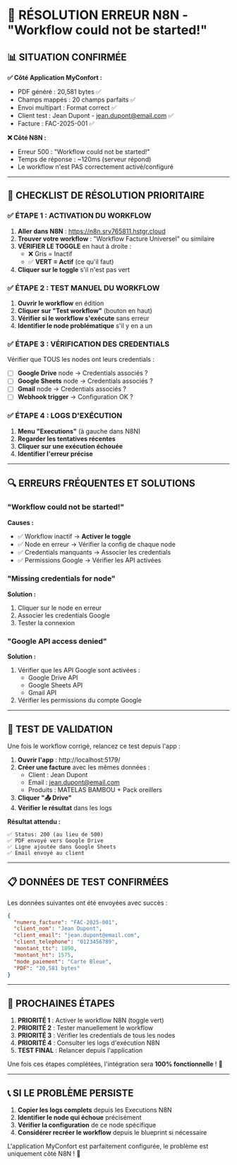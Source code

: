 # 🚨 RÉSOLUTION ERREUR N8N - "Workflow could not be started!"

## 📊 SITUATION CONFIRMÉE

**✅ Côté Application MyConfort :**
- PDF généré : 20,581 bytes ✅
- Champs mappés : 20 champs parfaits ✅  
- Envoi multipart : Format correct ✅
- Client test : Jean Dupont - jean.dupont@email.com ✅
- Facture : FAC-2025-001 ✅

**❌ Côté N8N :**
- Erreur 500 : "Workflow could not be started!" 
- Temps de réponse : ~120ms (serveur répond)
- Le workflow n'est PAS correctement activé/configuré

---

## 🎯 CHECKLIST DE RÉSOLUTION PRIORITAIRE

### ✅ ÉTAPE 1 : ACTIVATION DU WORKFLOW
1. **Aller dans N8N** : https://n8n.srv765811.hstgr.cloud
2. **Trouver votre workflow** : "Workflow Facture Universel" ou similaire
3. **VÉRIFIER LE TOGGLE** en haut à droite :
   - ❌ Gris = Inactif
   - ✅ **VERT = Actif** (ce qu'il faut)
4. **Cliquer sur le toggle** s'il n'est pas vert

### ✅ ÉTAPE 2 : TEST MANUEL DU WORKFLOW
1. **Ouvrir le workflow** en édition
2. **Cliquer sur "Test workflow"** (bouton en haut)
3. **Vérifier si le workflow s'exécute** sans erreur
4. **Identifier le node problématique** s'il y en a un

### ✅ ÉTAPE 3 : VÉRIFICATION DES CREDENTIALS
Vérifier que TOUS les nodes ont leurs credentials :
- [ ] **Google Drive** node → Credentials associés ?
- [ ] **Google Sheets** node → Credentials associés ?  
- [ ] **Gmail** node → Credentials associés ?
- [ ] **Webhook trigger** → Configuration OK ?

### ✅ ÉTAPE 4 : LOGS D'EXÉCUTION
1. **Menu "Executions"** (à gauche dans N8N)
2. **Regarder les tentatives récentes**
3. **Cliquer sur une exécution échouée**
4. **Identifier l'erreur précise**

---

## 🔍 ERREURS FRÉQUENTES ET SOLUTIONS

### "Workflow could not be started!"
**Causes :**
- ✅ Workflow inactif → **Activer le toggle**
- ✅ Node en erreur → Vérifier la config de chaque node  
- ✅ Credentials manquants → Associer les credentials
- ✅ Permissions Google → Vérifier les API activées

### "Missing credentials for node"
**Solution :**
1. Cliquer sur le node en erreur
2. Associer les credentials Google
3. Tester la connexion

### "Google API access denied"
**Solution :**
1. Vérifier que les API Google sont activées :
   - Google Drive API
   - Google Sheets API  
   - Gmail API
2. Vérifier les permissions du compte Google

---

## 🧪 TEST DE VALIDATION

Une fois le workflow corrigé, relancez ce test depuis l'app :

1. **Ouvrir l'app** : http://localhost:5179/
2. **Créer une facture** avec les mêmes données :
   - Client : Jean Dupont
   - Email : jean.dupont@email.com
   - Produits : MATELAS BAMBOU + Pack oreillers
3. **Cliquer "📤 Drive"**
4. **Vérifier le résultat** dans les logs

**Résultat attendu :**
```
✅ Status: 200 (au lieu de 500)
✅ PDF envoyé vers Google Drive
✅ Ligne ajoutée dans Google Sheets
✅ Email envoyé au client
```

---

## 📋 DONNÉES DE TEST CONFIRMÉES

Les données suivantes ont été envoyées avec succès :

```json
{
  "numero_facture": "FAC-2025-001",
  "client_nom": "Jean Dupont", 
  "client_email": "jean.dupont@email.com",
  "client_telephone": "0123456789",
  "montant_ttc": 1890,
  "montant_ht": 1575,
  "mode_paiement": "Carte Bleue",
  "PDF": "20,581 bytes"
}
```

---

## 🎯 PROCHAINES ÉTAPES

1. **PRIORITÉ 1** : Activer le workflow N8N (toggle vert)
2. **PRIORITÉ 2** : Tester manuellement le workflow  
3. **PRIORITÉ 3** : Vérifier les credentials de tous les nodes
4. **PRIORITÉ 4** : Consulter les logs d'exécution N8N
5. **TEST FINAL** : Relancer depuis l'application

Une fois ces étapes complétées, l'intégration sera **100% fonctionnelle** ! 🚀

---

## 📞 SI LE PROBLÈME PERSISTE

1. **Copier les logs complets** depuis les Executions N8N
2. **Identifier le node qui échoue** précisément  
3. **Vérifier la configuration** de ce node spécifique
4. **Considérer recréer le workflow** depuis le blueprint si nécessaire

L'application MyConfort est parfaitement configurée, le problème est uniquement côté N8N ! 💪
